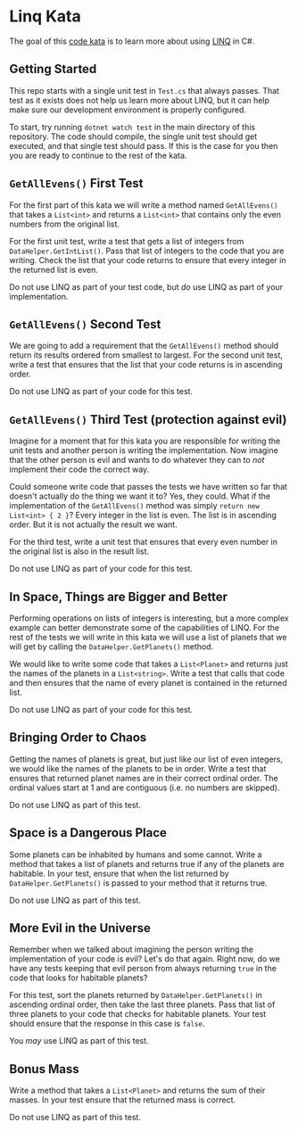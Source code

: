 # Linq Kata
The goal of this [code kata](https://en.wikipedia.org/wiki/Kata_(programming)) is to learn more about using [LINQ](https://en.wikipedia.org/wiki/Language_Integrated_Query) in C#. 

## Getting Started
This repo starts with a single unit test in `Test.cs` that always passes. That test as it exists does not help us learn more about LINQ, but it can help make sure our development environment is properly configured.

To start, try running `dotnet watch test` in the main directory of this repository. The code should compile, the single unit test should get executed, and that single test should pass. If this is the case for you then you are ready to continue to the rest of the kata.

## `GetAllEvens()` First Test
For the first part of this kata we will write a method named `GetAllEvens()` that takes a `List<int>` and returns a `List<int>` that contains only the even numbers from the original list.

For the first unit test, write a test that gets a list of integers from `DataHelper.GetIntList()`. Pass that list of integers to the code that you are writing. Check the list that your code returns to ensure that every integer in the returned list is even.

Do not use LINQ as part of your test code, but _do_ use LINQ as part of your implementation.

## `GetAllEvens()` Second Test
We are going to add a requirement that the `GetAllEvens()` method should return its results ordered from smallest to largest. For the second unit test, write a test that ensures that the list that your code returns is in ascending order.

Do not use LINQ as part of your code for this test.

## `GetAllEvens()` Third Test (protection against evil)
Imagine for a moment that for this kata you are responsible for writing the unit tests and another person is writing the implementation. Now imagine that the other person is evil and wants to do whatever they can to _not_ implement their code the correct way.

Could someone write code that passes the tests we have written so far that doesn't actually do the thing we want it to? Yes, they could. What if the implementation of the `GetAllEvens()` method was simply `return new List<int> { 2 }`? Every integer in the list is even. The list is in ascending order. But it is not actually the result we want.

For the third test, write a unit test that ensures that every even number in the original list is also in the result list.

Do not use LINQ as part of your code for this test.

## In Space, Things are Bigger and Better
Performing operations on lists of integers is interesting, but a more complex example can better demonstrate some of the capabilities of LINQ. For the rest of the tests we will write in this kata we will use a list of planets that we will get by calling the `DataHelper.GetPlanets()` method.

We would like to write some code that takes a `List<Planet>` and returns just the names of the planets in a `List<string>`. Write a test that calls that code and then ensures that the name of every planet is contained in the returned list.

Do not use LINQ as part of your code for this test.

## Bringing Order to Chaos
Getting the names of planets is great, but just like our list of even integers, we would like the names of the planets to be in order. Write a test that ensures that returned planet names are in their correct ordinal order. The ordinal values start at 1 and are contiguous (i.e. no numbers are skipped).

Do not use LINQ as part of this test.

## Space is a Dangerous Place
Some planets can be inhabited by humans and some cannot. Write a method that takes a list of planets and returns true if any of the planets are habitable. In your test, ensure that when the list returned by `DataHelper.GetPlanets()` is passed to your method that it returns true.

Do not use LINQ as part of this test.

## More Evil in the Universe
Remember when we talked about imagining the person writing the implementation of your code is evil? Let's do that again. Right now, do we have any tests keeping that evil person from always returning `true` in the code that looks for habitable planets?

For this test, sort the planets returned by `DataHelper.GetPlanets()` in ascending ordinal order, then take the last three planets. Pass that list of three planets to your code that checks for habitable planets. Your test should ensure that the response in this case is `false`.

You _may_ use LINQ as part of this test.

## Bonus Mass
Write a method that takes a `List<Planet>` and returns the sum of their masses. In your test ensure that the returned mass is correct.

Do not use LINQ as part of this test.
